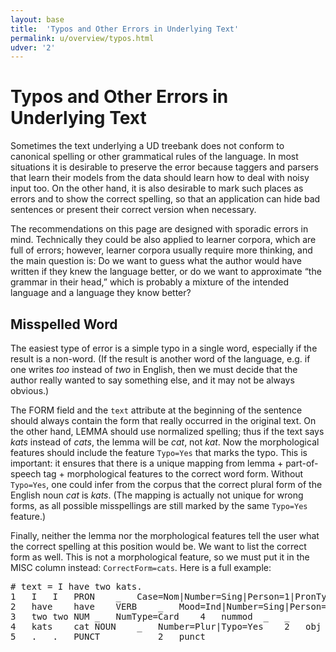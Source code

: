 ```yaml
---
layout: base
title:  'Typos and Other Errors in Underlying Text'
permalink: u/overview/typos.html
udver: '2'
---
```


# Typos and Other Errors in Underlying Text

Sometimes the text underlying a UD treebank does not conform to canonical spelling or other grammatical rules of the language. In most situations it is desirable to preserve the error because taggers and parsers that learn their models from the data should learn how to deal with noisy input too. On the other hand, it is also desirable to mark such places as errors and to show the correct spelling, so that an application can hide bad sentences or present their correct version when necessary.

The recommendations on this page are designed with sporadic errors in mind. Technically they could be also applied to learner corpora, which are full of errors; however, learner corpora usually require more thinking, and the main question is: Do we want to guess what the author would have written if they knew the language better, or do we want to approximate “the grammar in their head,” which is probably a mixture of the intended language and a language they know better?

## Misspelled Word

The easiest type of error is a simple typo in a single word, especially if the result is a non-word. (If the result is another word of the language, e.g. if one writes _too_ instead of _two_ in English, then we must decide that the author really wanted to say something else, and it may not be always obvious.)

The FORM field and the `text` attribute at the beginning of the sentence should always contain the form that really occurred in the original text. On the other hand, LEMMA should use normalized spelling; thus if the text says _kats_ instead of _cats_, the lemma will be _cat_, not _kat_. Now the morphological features should include the feature `Typo=Yes` that marks the typo. This is important: it ensures that there is a unique mapping from lemma + part-of-speech tag + morphological features to the correct word form. Without `Typo=Yes`, one could infer from the corpus that the correct plural form of the English noun _cat_ is _kats_. (The mapping is actually not unique for wrong forms, as all possible misspellings are still marked by the same `Typo=Yes` feature.)

Finally, neither the lemma nor the morphological features tell the user what the correct spelling at this position would be. We want to list the correct form as well. This is not a morphological feature, so we must put it in the MISC column instead: `CorrectForm=cats`. Here is a full example:

<pre>
# text = I have two kats.
1	I	I	PRON	_	Case=Nom|Number=Sing|Person=1|PronType=Prs	2	nsubj	_	_
2	have	have	VERB	_	Mood=Ind|Number=Sing|Person=1|Tense=Pres|VerbForm=Fin	0	root	_	_
3	two	two	NUM	_	NumType=Card	4	nummod	_	_
4	kats	cat	NOUN	_	Number=Plur|Typo=Yes	2	obj	_	CorrectForm=cats|SpaceAfter=No
5	.	.	PUNCT	_	_	2	punct	_	_
</pre>
